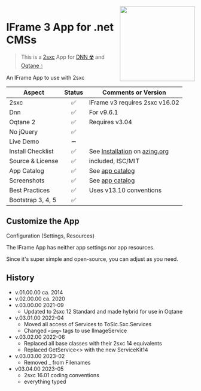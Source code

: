 <image src="app-icon.png" align="right" width="200px">

# IFrame 3 App for .net CMSs

> This is a [2sxc](https://2sxc.org) App for [DNN ☢️](https://www.dnnsoftware.com/) and [Oqtane 💧](https://www.oqtane.org/)

An IFrame App to use with 2sxc

| Aspect              | Status | Comments or Version |
| ------------------- | :----: | ------------------- |
| 2sxc                | ✅    | IFrame v3 requires 2sxc v16.02
| Dnn                 | ✅    | For v9.6.1
| Oqtane 2            | ✅    | Requires v3.04
| No jQuery           | ✅    |
| Live Demo           | ➖    |
| Install Checklist   | ✅    | See [Installation](https://azing.org/2sxc/r/-7DXsLjq) on [azing.org](https://azing.org/2sxc)
| Source & License    | ✅    | included, ISC/MIT
| App Catalog         | ✅    | See [app catalog](https://2sxc.org/en/apps/app/iframe3-hybrid-for-dnn-and-oqtane)
| Screenshots         | ✅    | See [app catalog](https://2sxc.org/en/apps/app/iframe3-hybrid-for-dnn-and-oqtane)
| Best Practices      | ✅    | Uses v13.10 conventions
| Bootstrap 3, 4, 5   | ✅    |


## Customize the App

Configuration (Settings, Resources)

The IFrame App has neither app settings nor app resources.

Since it's super simple and open-source, you can adjust as you need.

## History

* v.01.00.00 ca. 2014
* v.02.00.00 ca. 2020
* v.03.00.00 2021-09
  * Updated to 2sxc 12 Standard and made hybrid for use in Oqtane
* v.03.01.00 2022-04
  * Moved all access of Services to ToSic.Sxc.Services
  * Changed `<img>` tags to use IImageService
* v.03.02.00 2022-06
  * Replaced all base classes with their 2sxc 14 equivalents
  * Replaced GetService<> with the new ServiceKit14
* v.03.03.00 2023-02
  * Removed _ from Filenames
* v03.04.00 2023-05
  * 2sxc 16.01 coding conventions
  * everything typed

